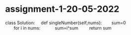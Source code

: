 # assignment-1-20-05-2022
class Solution: 
     def singleNumber(self,nums): 
        sum=0 
        for i in nums: 
            sum=i^sum 
         return sum
